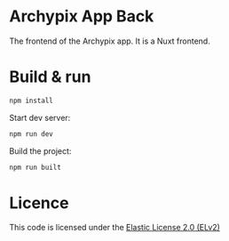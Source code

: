 # Archypix App Back

The frontend of the Archypix app.
It is a Nuxt frontend.

# Build & run
```bash
npm install
```
Start dev server:
```bash
npm run dev
```
Build the project:
```bash
npm run built
```

# Licence
This code is licensed under the [Elastic License 2.0 (ELv2)](https://www.elastic.co/licensing/elastic-license)
